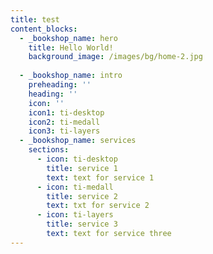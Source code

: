 ```yaml
---
title: test
content_blocks:
  - _bookshop_name: hero
    title: Hello World!
    background_image: /images/bg/home-2.jpg
  
  - _bookshop_name: intro
    preheading: ''
    heading: ''
    icon: ''
    icon1: ti-desktop
    icon2: ti-medall
    icon3: ti-layers
  - _bookshop_name: services
    sections:
      - icon: ti-desktop
        title: service 1
        text: text for service 1
      - icon: ti-medall
        title: service 2
        text: txt for service 2
      - icon: ti-layers
        title: service 3
        text: text for service three
---
```

